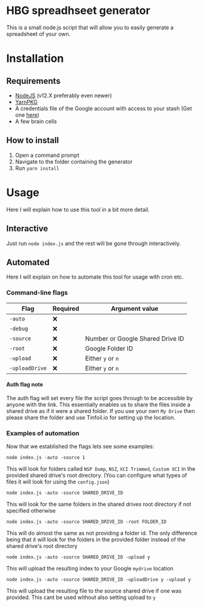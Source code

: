 # HBG spreadhseet generator

This is a small node.js script that will allow you to easily generate a spreadsheet of your own.


# Installation

## Requirements
- [NodeJS](https://nodejs.org/en/) (v12.X preferably even newer)
- [YarnPKG](https://yarnpkg.com/lang/en/)
- A credentials file of the Google account with access to your stash (Get one [here](https://developers.google.com/drive/api/v3/quickstart/nodejs))
- A few brain cells

## How to install

1. Open a command prompt
2. Navigate to the folder containing the generator
3. Run `yarn install`

# Usage

Here I will explain how to use this tool in a bit more detail.

## Interactive

Just run `node index.js` and the rest will be gone through interactively.

## Automated

Here I will explain on how to automate this tool for usage with cron etc.

### Command-line flags

|Flag|Required|Argument value|
|--|--|--|
|`-auto`|❌||
|`-debug`|❌||
|`-source`|❌|Number or Google Shared Drive ID|
|`-root`|❌|Google Folder ID|
|`-upload`|❌|Either `y` or `n`|
|`-uploadDrive`|❌|Either `y` or `n`|

#### Auth flag note
The auth flag will set every file the script goes through to be accessible by anyone with the link.
This essentially enables us to share the files inside a shared drive as if it were a shared folder.
If you use your own `My Drive` then please share the folder and use Tinfoil.io for setting up the location.

### Examples of automation
Now that we established the flags lets see some examples:

`node index.js -auto -source 1`

This will look for folders called `NSP Dump`, `NSZ`, `XCI Trimmed`, `Custom XCI` in the provided shared drive's root directory. (You can configure what types of files it will look for using the `config.json`)

`node index.js -auto -source SHARED_DRIVE_ID`

This will look for the same folders in the shared drives root directory if not specified otherwise

`node index.js -auto -source SHARED_DRIVE_ID -root FOLDER_ID`

This will do almost the same as not providing a folder id. The only difference being that it will look for the folders in the provided folder instead of the shared drive's root directory

`node index.js -auto -source SHARED_DRIVE_ID -upload y`

This will upload the resulting index to your Google `mydrive` location

`node index.js -auto -source SHARED_DRIVE_ID -uploadDrive y -upload y`

This will upload the resulting file to the source shared drive if one was provided. This cant be used without also setting upload to `y`
